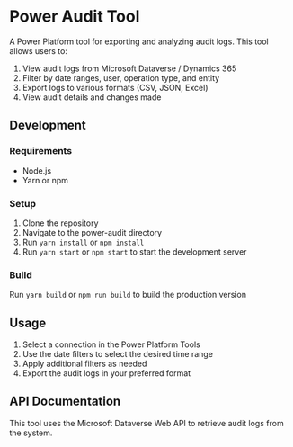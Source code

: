 # Power Audit Tool

A Power Platform tool for exporting and analyzing audit logs. This tool allows users to:

1. View audit logs from Microsoft Dataverse / Dynamics 365
2. Filter by date ranges, user, operation type, and entity
3. Export logs to various formats (CSV, JSON, Excel)
4. View audit details and changes made

## Development

### Requirements
- Node.js
- Yarn or npm

### Setup
1. Clone the repository
2. Navigate to the power-audit directory
3. Run `yarn install` or `npm install`
4. Run `yarn start` or `npm start` to start the development server

### Build
Run `yarn build` or `npm run build` to build the production version

## Usage
1. Select a connection in the Power Platform Tools
2. Use the date filters to select the desired time range
3. Apply additional filters as needed
4. Export the audit logs in your preferred format

## API Documentation
This tool uses the Microsoft Dataverse Web API to retrieve audit logs from the system. 